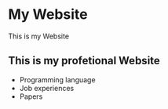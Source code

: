# My Website

This is my Website

## This is my profetional Website

- Programming language
- Job experiences
- Papers

